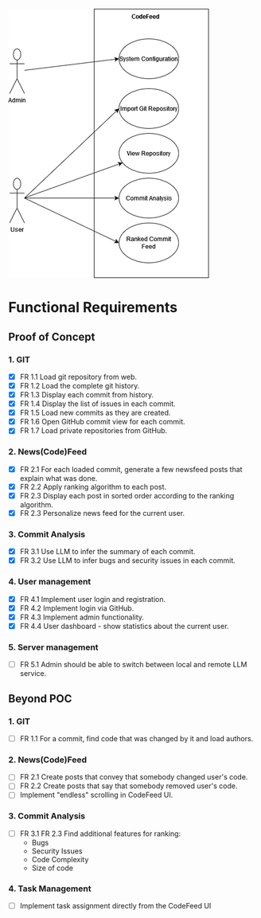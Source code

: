![Usecase](usecase.png)
# Functional Requirements
## Proof of Concept
### 1. GIT
 - [x] FR 1.1 Load git repository from web.
 - [x] FR 1.2  Load the complete git history.
 - [x] FR 1.3 Display each commit from history.
 - [x] FR 1.4 Display the list of issues in each commit.
 - [x] FR 1.5 Load new commits as they are created.
 - [x] FR 1.6 Open GitHub commit view for each commit.
 - [x] FR 1.7 Load private repositories from GitHub.
### 2. News(Code)Feed
 - [x] FR 2.1 For each loaded commit, generate a few newsfeed posts that explain what was done.
 - [x] FR 2.2 Apply ranking algorithm to each post.
 - [x] FR 2.3 Display each post in sorted order according to the ranking algorithm.
 - [x] FR 2.3 Personalize news feed for the current user.
### 3. Commit Analysis
 - [x] FR 3.1 Use LLM to infer the summary of each commit.
 - [x] FR 3.2 Use LLM to infer bugs and security issues in each commit.
### 4. User management
- [x] FR 4.1 Implement user login and registration.
- [x] FR 4.2 Implement login via GitHub.
- [x] FR 4.3 Implement admin functionality.
- [x] FR 4.4 User dashboard - show statistics about the current user.
### 5. Server management
- [ ] FR 5.1 Admin should be able to switch between local and remote LLM service.

## Beyond POC
### 1. GIT
 - [ ] FR 1.1 For a commit, find code that was changed by it and load authors.
### 2. News(Code)Feed
 - [ ] FR 2.1 Create posts that convey that somebody changed user's code.
 - [ ] FR 2.2 Create posts that say that somebody removed user's code.
 - [ ] Implement "endless" scrolling in CodeFeed UI.
### 3. Commit Analysis
 - [ ] FR 3.1 FR 2.3 Find additional features for ranking:
     - Bugs
     - Security Issues
     - Code Complexity
     - Size of code
### 4. Task Management
 - [ ] Implement task assignment directly from the CodeFeed UI